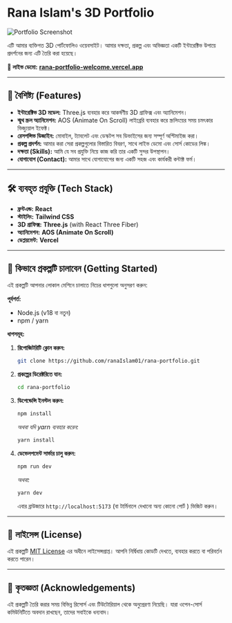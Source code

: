 # Rana Islam's 3D Portfolio

![Portfolio Screenshot](https://i.ibb.co/L62gZ31/portfolio-rana.png )
<!-- আমি আপনার লাইভ সাইট থেকে একটি স্ক্রিনশট নিয়ে এখানে যুক্ত করেছি -->

এটি আমার ব্যক্তিগত 3D পোর্টফোলিও ওয়েবসাইট। আমার দক্ষতা, প্রকল্প এবং অভিজ্ঞতা একটি ইন্টারেক্টিভ উপায়ে প্রদর্শনের জন্য এটি তৈরি করা হয়েছে।

**🚀 লাইভ ডেমো:** **[rana-portfolio-welcome.vercel.app](https://rana-portfolio-welcome.vercel.app/ )**

---

## 🌟 বৈশিষ্ট্য (Features)

*   **ইন্টারেক্টিভ 3D মডেল:** Three.js ব্যবহার করে আকর্ষণীয় 3D গ্রাফিক্স এবং অ্যানিমেশন।
*   **স্মুথ স্ক্রল অ্যানিমেশন:** AOS (Animate On Scroll) লাইব্রেরি ব্যবহার করে স্ক্রলিংয়ের সময় চমৎকার ভিজ্যুয়াল ইফেক্ট।
*   **রেসপন্সিভ ডিজাইন:** মোবাইল, ট্যাবলেট এবং ডেস্কটপ সব ডিভাইসের জন্য সম্পূর্ণ অপ্টিমাইজ করা।
*   **প্রকল্প প্রদর্শন:** আমার করা সেরা প্রকল্পগুলোর বিস্তারিত বিবরণ, সাথে লাইভ ডেমো এবং সোর্স কোডের লিঙ্ক।
*   **দক্ষতা (Skills):** আমি যে সব প্রযুক্তি নিয়ে কাজ করি তার একটি সুন্দর উপস্থাপন।
*   **যোগাযোগ (Contact):** আমার সাথে যোগাযোগের জন্য একটি সহজ এবং কার্যকরী কন্টাক্ট ফর্ম।

---

## 🛠️ ব্যবহৃত প্রযুক্তি (Tech Stack)

*   **ফ্রন্টএন্ড:** **React**
*   **স্টাইলিং:** **Tailwind CSS**
*   **3D গ্রাফিক্স:** **Three.js** (with React Three Fiber)
*   **অ্যানিমেশন:** **AOS (Animate On Scroll)**
*   **ডেপ্লয়মেন্ট:** **Vercel**

---

## 🚀 কিভাবে প্রকল্পটি চালাবেন (Getting Started)

এই প্রকল্পটি আপনার লোকাল মেশিনে চালাতে নিচের ধাপগুলো অনুসরণ করুন:

**পূর্বশর্ত:**
*   Node.js (v18 বা নতুন)
*   npm / yarn

**ধাপসমূহ:**

1.  **রিপোজিটরিটি ক্লোন করুন:**
    ```bash
    git clone https://github.com/ranaIslam01/rana-portfolio.git
    ```

2.  **প্রকল্পের ডিরেক্টরিতে যান:**
    ```bash
    cd rana-portfolio
    ```

3.  **ডিপেন্ডেন্সি ইনস্টল করুন:**
    ```bash
    npm install
    ```
    *অথবা যদি yarn ব্যবহার করেন:*
    ```bash
    yarn install
    ```

4.  **ডেভেলপমেন্ট সার্ভার চালু করুন:**
    ```bash
    npm run dev
    ```
    *অথবা:*
    ```bash
    yarn dev
    ```
    এবার ব্রাউজারে `http://localhost:5173` (বা টার্মিনালে দেখানো অন্য কোনো পোর্ট ) ভিজিট করুন।

---

## 📄 লাইসেন্স (License)

এই প্রকল্পটি [MIT License](https://opensource.org/licenses/MIT ) এর অধীনে লাইসেন্সপ্রাপ্ত। আপনি নির্দ্বিধায় কোডটি দেখতে, ব্যবহার করতে বা পরিবর্তন করতে পারেন।

---

## 🙏 কৃতজ্ঞতা (Acknowledgements)

এই প্রকল্পটি তৈরি করার সময় বিভিন্ন রিসোর্স এবং টিউটোরিয়াল থেকে অনুপ্রেরণা নিয়েছি। যারা ওপেন-সোর্স কমিউনিটিতে অবদান রাখছেন, তাদের সবাইকে ধন্যবাদ।
